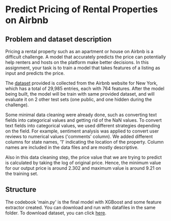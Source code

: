# Predict Pricing of Rental Properties on Airbnb

## Problem and dataset description
Pricing a rental property such as an apartment or house on Airbnb is a difficult challenge. A model that accurately predicts the price can potentially help renters and hosts on the platform make better decisions. In this assignment, your task is to train a model that takes features of a listing as input and predicts the price.

The [dataset](https://drive.google.com/drive/folders/1LT_jmRlScpSZKn9Y3W8rJnIXIF2zBEu_?usp=sharing) provided is collected from the Airbnb website for New York, which has a total of 29,985 entries, each with 764 features. After the model being built, the model will be train with same provided dataset, and will evaluate it on 2 other test sets (one public, and one hidden during the challenge).

Some minimal data cleaning were already done, such as converting text fields into categorical values and getting rid of the NaN values. To convert text fields into categorical values, we used different strategies depending on the field. For example, sentiment analysis was applied to convert user reviews to numerical values ('comments' column). We added different columns for state names, '1' indicating the location of the property. Column names are included in the data files and are mostly descriptive.

Also in this data cleaning step, the price value that we are trying to predict is calculated by taking the log of original price. Hence, the minimum value for our output price is around 2.302 and maximum value is around 9.21 on the training set.

## Structure
The codebook 'main.py' is the final model with XGBoost and some feature extractor created. You can download and run with datafiles in the same folder. To download dataset, you can click [here](https://drive.google.com/drive/folders/1LT_jmRlScpSZKn9Y3W8rJnIXIF2zBEu_?usp=sharing).
